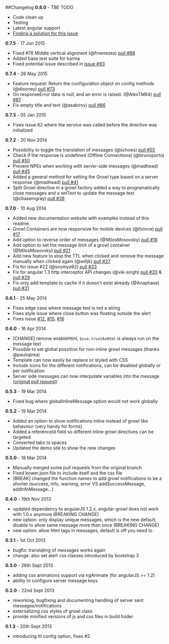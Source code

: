 ##Changelog
**0.8.0** - TBE TODO
* Code clean up
* Testing
* Latest angular support
* [Finding a solution for this issue](https://github.com/JanStevens/angular-growl-2/issues/54)

**0.7.5** - 17 Jun 2015
* Fixed #76 Middle vertical alignment (@fmenezes) [pull #88](https://github.com/JanStevens/angular-growl-2/pull/88)
* Added base test suite for karma
* Fixed potential issue described in [issue #93](https://github.com/JanStevens/angular-growl-2/issues/93)

**0.7.4** - 26 May 2015
* Feature request: Return the configuration object on config methods (@disoney) [pull #73](https://github.com/JanStevens/angular-growl-2/pull/73)
* On responseError data is null, and an error is raised. (@AlexTM84) [pull #87](https://github.com/JanStevens/angular-growl-2/pull/87)
* Fix empty title and text (@asabirov) [pull #86](https://github.com/JanStevens/angular-growl-2/pull/86)

**0.7.3** - 05 Jan 2015
* Fixes issue 62 where the service was called before the directive was initialized

**0.7.2** - 20 Nov 2014
* Possibility to toggle the translation of messages (@schoes) [pull #55](https://github.com/JanStevens/angular-growl-2/pull/55)
* Check if the response is undefined (Offline Connections) (@brunoporto) [pull #50](https://github.com/JanStevens/angular-growl-2/pull/50)
* Prevent NPEs when working with server-side messages (@madhead) [pull #45](https://github.com/JanStevens/angular-growl-2/pull/45)
* Added a general method for setting the Growl type based on a server response (@madhead) [pull #41](https://github.com/JanStevens/angular-growl-2/pull/41)
* Split Growl directive in a growl factory added a way to programatically close messages and a setText to update the message text (@chasemgray) [pull #38](https://github.com/JanStevens/angular-growl-2/pull/38)

**0.7.0** - 10 Aug 2014
* Added new documentation website with examples instead of this readme.
* Growl Containers are now responsive for mobile devices (@tlvince) [pull #17](https://github.com/JanStevens/angular-growl-2/pull/17)
* Add option to reverse order of messages (@MilosMosovsky) [pull #18](https://github.com/JanStevens/angular-growl-2/pull/18)
* Add option to set the message limit of a growl container (@MilosMosovsky) [pull #21](https://github.com/JanStevens/angular-growl-2/pull/21)
* Add new feature to stop the TTL when clicked and remove the message manually when clicked again (@willjk) [pull #27](https://github.com/JanStevens/angular-growl-2/pull/27)
* Fix for issue #22 (@soumya92) [pull #23](https://github.com/JanStevens/angular-growl-2/pull/23)
* Fix for angular 1.3 http interceptor API changes (@vik-singh) [pull #20](https://github.com/JanStevens/angular-growl-2/pull/20) & [pull #29](https://github.com/JanStevens/angular-growl-2/pull/29)
* Fix only add template to cache if it doesn't exist already (@Anaphase) [pull #31](https://github.com/JanStevens/angular-growl-2/pull/31)

**0.6.1** - 25 May 2014
* Fixes edge case where message test is not a string
* Fixes style issue where close button was floating outside the alert
* Fixes issue [#12](https://github.com/JanStevens/angular-growl-2/issues/12), [#15](https://github.com/JanStevens/angular-growl-2/issues/15), [#16](https://github.com/JanStevens/angular-growl-2/issues/16)

**0.6.0** - 16 Apr 2014
* [CHANGE] remove enableHtml, `$sce.trustAsHtml` is always run on the message text
* Possible to set global possition for non-inline growl messages (thanks @pauloprea)
* Template can now easily be replace or styled with CSS
* Include icons for the different notifications, can be disabled globally or per notification
* Server side messages can now interpolate variables into the message ([original pull request](https://github.com/marcorinck/angular-growl/pull/19))


**0.5.3** - 19 Mar 2014
* Fixed bug where globalInlineMessage option would not work globally

**0.5.2** - 19 Mar 2014
* Added an option to show notifications inline instead of growl like behaviour (very handy for forms)
* Added a referenceId field so different inline growl directives can be targeted
* Converted tabs to spaces
* Updated the demo site to show the new changes

**0.5.0** - 18 Mar 2014
* Manually merged some pull requests from the original branch
* Fixed bower.json file to include itself and the css file
* [BREAK] changed the function names to add growl notifications to be a shorter (success, info, warning, error VS addSuccessMessage, addInfoMessage...)

**0.4.0** - 19th Nov 2013

* updated dependency to angularJS 1.2.x, angular-growl does not work with 1.0.x anymore (BREAKING CHANGE)
* new option: only display unique messages, which is the new default, disable to allow same message more than once (BREAKING CHANGE)
* new option: allow html tags in messages, default is off  you need to

**0.3.1** - 1st Oct 2013

* bugfix: translating of messages works again
* change: also set alert css classes introduced by bootstrap 3

**0.3.0** - 26th Sept 2013

* adding css animations support via ngAnimate (for angularJS >= 1.2)
* ability to configure server message keys

**0.2.0** - 22nd Sept 2013

* reworking, bugfixing and documenting handling of server sent messages/notifications
* externalizing css styles of growl class
* provide minified versions of js and css files in build folder

**0.1.3**  - 20th Sept 2013

* introducing ttl config option, fixes #2